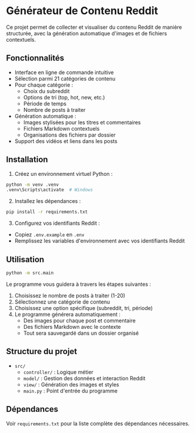 # Générateur de Contenu Reddit

Ce projet permet de collecter et visualiser du contenu Reddit de manière structurée, avec la génération automatique d'images et de fichiers contextuels.

## Fonctionnalités
- Interface en ligne de commande intuitive
- Sélection parmi 21 catégories de contenu
- Pour chaque catégorie :
  - Choix du subreddit
  - Options de tri (top, hot, new, etc.)
  - Période de temps
  - Nombre de posts à traiter
- Génération automatique :
  - Images stylisées pour les titres et commentaires
  - Fichiers Markdown contextuels
  - Organisations des fichiers par dossier
- Support des vidéos et liens dans les posts

## Installation
1. Créez un environnement virtuel Python :
```bash
python -m venv .venv
.venv\Scripts\activate  # Windows
```

2. Installez les dépendances :
```bash
pip install -r requirements.txt
```

3. Configurez vos identifiants Reddit :
- Copiez `.env.example` en `.env`
- Remplissez les variables d'environnement avec vos identifiants Reddit

## Utilisation
```bash
python -m src.main
```

Le programme vous guidera à travers les étapes suivantes :
1. Choisissez le nombre de posts à traiter (1-20)
2. Sélectionnez une catégorie de contenu
3. Choisissez une option spécifique (subreddit, tri, période)
4. Le programme générera automatiquement :
   - Des images pour chaque post et commentaire
   - Des fichiers Markdown avec le contexte
   - Tout sera sauvegardé dans un dossier organisé

## Structure du projet
- `src/`
  - `controller/` : Logique métier
  - `model/` : Gestion des données et interaction Reddit
  - `view/` : Génération des images et styles
  - `main.py` : Point d'entrée du programme

## Dépendances
Voir `requirements.txt` pour la liste complète des dépendances nécessaires.

